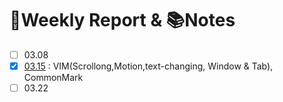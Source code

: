 :calendar:Weekly Report \& :books:Notes
======================

- [ ] 03.08
- [x] [03.15](https://github.com/TinusgragLin/summary/blob/master/WeeklyNote-w3.15.md) : VIM(Scrollong,Motion,text-changing, Window \& Tab), CommonMark
- [ ] 03.22
